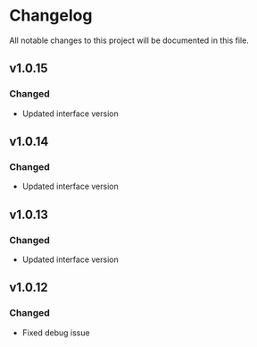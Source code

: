 # Changelog
All notable changes to this project will be documented in this file.

## v1.0.15
### Changed
 - Updated interface version

## v1.0.14
### Changed
 - Updated interface version

## v1.0.13
### Changed
 - Updated interface version

## v1.0.12
### Changed
 - Fixed debug issue